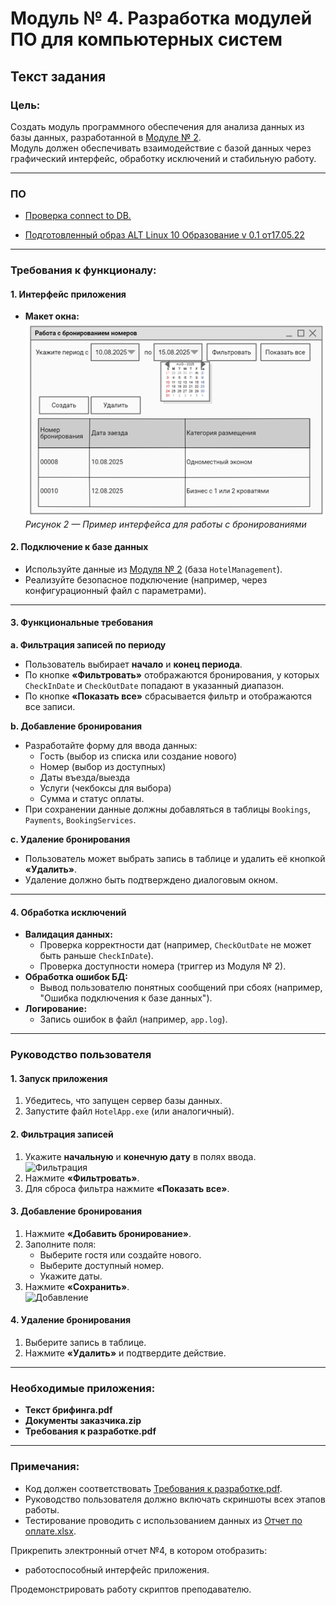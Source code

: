 # Модуль № 4. Разработка модулей ПО для компьютерных систем

## Текст задания

### Цель:
Создать модуль программного обеспечения для анализа данных из базы данных, разработанной в [Модуле № 2](https://github.com/BosenkoTM/DE-MTKP/blob/main/de/2025/tipovoe_zadanie/modul_02.md#%D0%BC%D0%BE%D0%B4%D1%83%D0%BB%D1%8C--2-%D1%80%D0%B0%D0%B7%D1%80%D0%B0%D0%B1%D0%BE%D1%82%D0%BA%D0%B0-%D0%B0%D0%B4%D0%BC%D0%B8%D0%BD%D0%B8%D1%81%D1%82%D1%80%D0%B8%D1%80%D0%BE%D0%B2%D0%B0%D0%BD%D0%B8%D0%B5-%D0%B8-%D0%B7%D0%B0%D1%89%D0%B8%D1%82%D0%B0-%D0%B1%D0%B0%D0%B7-%D0%B4%D0%B0%D0%BD%D0%BD%D1%8B%D1%85).  
Модуль должен обеспечивать взаимодействие с базой данных через графический интерфейс, обработку исключений и стабильную работу.

---

### ПО

* [Проверка connect to DB.](https://github.com/BosenkoTM/DE-MTKP-2023/tree/main/Help/CrudTest)

* [Подготовленный образ ALT Linux 10 Образование v 0.1 от17.05.22](https://disk.yandex.ru/d/UAM1dnC0P1kpKw)

---

### Требования к функционалу:

#### 1. Интерфейс приложения
- **Макет окна:**  
  ![Макет окна работы с бронированием](https://github.com/BosenkoTM/DE-MTKP/blob/main/de/2025/tipovoe_zadanie/data/ui_db.jpg)  
  *Рисунок 2 — Пример интерфейса для работы с бронированиями*

#### 2. Подключение к базе данных
- Используйте данные из [Модуля № 2]() (база `HotelManagement`).
- Реализуйте безопасное подключение (например, через конфигурационный файл с параметрами).

---

#### 3. Функциональные требования

**a. Фильтрация записей по периоду**
- Пользователь выбирает **начало** и **конец периода**.
- По кнопке **«Фильтровать»** отображаются бронирования, у которых `CheckInDate` и `CheckOutDate` попадают в указанный диапазон.
- По кнопке **«Показать все»** сбрасывается фильтр и отображаются все записи.

**b. Добавление бронирования**
- Разработайте форму для ввода данных:  
  - Гость (выбор из списка или создание нового)
  - Номер (выбор из доступных)
  - Даты въезда/выезда
  - Услуги (чекбоксы для выбора)
  - Сумма и статус оплаты.
- При сохранении данные должны добавляться в таблицы `Bookings`, `Payments`, `BookingServices`.

**c. Удаление бронирования**
- Пользователь может выбрать запись в таблице и удалить её кнопкой **«Удалить»**.
- Удаление должно быть подтверждено диалоговым окном.

---

#### 4. Обработка исключений
- **Валидация данных:**  
  - Проверка корректности дат (например, `CheckOutDate` не может быть раньше `CheckInDate`).
  - Проверка доступности номера (триггер из Модуля № 2).
- **Обработка ошибок БД:**  
  - Вывод пользователю понятных сообщений при сбоях (например, "Ошибка подключения к базе данных").
- **Логирование:**  
  - Запись ошибок в файл (например, `app.log`).

---

### Руководство пользователя

#### 1. Запуск приложения
1. Убедитесь, что запущен сервер базы данных.
2. Запустите файл `HotelApp.exe` (или аналогичный).

#### 2. Фильтрация записей
1. Укажите **начальную** и **конечную дату** в полях ввода.  
   ![Фильтрация]()
2. Нажмите **«Фильтровать»**.
3. Для сброса фильтра нажмите **«Показать все»**.

#### 3. Добавление бронирования
1. Нажмите **«Добавить бронирование»**.
2. Заполните поля:  
   - Выберите гостя или создайте нового.  
   - Выберите доступный номер.  
   - Укажите даты.  
3. Нажмите **«Сохранить»**.  
   ![Добавление]()

#### 4. Удаление бронирования
1. Выберите запись в таблице.
2. Нажмите **«Удалить»** и подтвердите действие.

---

### Необходимые приложения:
- **Текст брифинга.pdf**  
- **Документы заказчика.zip**  
- **Требования к разработке.pdf**  

---

### Примечания:
- Код должен соответствовать [Требования к разработке.pdf](https://github.com/BosenkoTM/DE-MTKP/blob/main/de/2025/tipovoe_zadanie/data/%D0%A2%D1%80%D0%B5%D0%B1%D0%BE%D0%B2%D0%B0%D0%BD%D0%B8%D1%8F%20%D0%BA%20%D1%80%D0%B0%D0%B7%D1%80%D0%B0%D0%B1%D0%BE%D1%82%D0%BA%D0%B5.pdf).
- Руководство пользователя должно включать скриншоты всех этапов работы.
- Тестирование проводить с использованием данных из [Отчет по оплате.xlsx](https://github.com/BosenkoTM/DE-MTKP/raw/refs/heads/main/de/2025/tipovoe_zadanie/data/%D0%9E%D1%82%D1%87%D0%B5%D1%82%20%D0%BF%D0%BE%20%D0%BE%D0%BF%D0%BB%D0%B0%D1%82%D0%B5.xlsx).

Прикрепить электронный отчет №4, в котором отобразить:
- работоспособный интерфейс приложения.

Продемонстрировать работу скриптов преподавателю.

